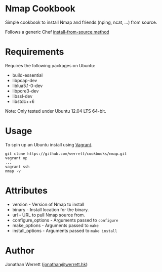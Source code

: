 # Nmap Cookbook

Simple cookbook to install Nmap and friends (nping, ncat, ...) from source.

Follows a generic Chef [install-from-source method](http://stackoverflow.com/a/8642173)

# Requirements

Requires the following packages on Ubuntu:

  * build-essential
  * libpcap-dev
  * liblua5.1-0-dev
  * libpcre3-dev
  * libssl-dev
  * libstdc++6

Note: Only tested under Ubuntu 12.04 LTS 64-bit.

# Usage

To spin up an Ubuntu install using [Vagrant](http://vagrantup.com).

```
git clone https://github.com/werrett/cookbooks/nmap.git
vagrant up
...
vagrant ssh
nmap -v
```

# Attributes

  * version - Version of Nmap to install
  * binary - Install location for the binary.
  * url - URL to pull Nmap source from.
  * configure_options - Arguments passed to `configure`
  * make_options - Arguments passed to `make`
  * install_options - Arguments passed to `make install`

# Author

Jonathan Werrett (<jonathan@werrett.hk>)
